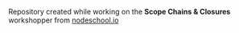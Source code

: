 Repository created while working on the **Scope Chains & Closures** workshopper from [nodeschool.io](https://nodeschool.io)
